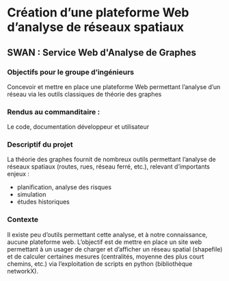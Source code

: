 # Création d’une plateforme Web d’analyse de réseaux spatiaux
## SWAN : Service Web d'Analyse de Graphes
### Objectifs pour le groupe d’ingénieurs
Concevoir et mettre en place une plateforme Web permettant 
l’analyse d’un réseau via les outils classiques de théorie des graphes
### Rendus au commanditaire :
Le code, documentation développeur et utilisateur
### Descriptif du projet
La théorie des graphes fournit de nombreux outils permettant
l’analyse de réseaux spatiaux (routes, rues, réseau ferré, etc.),
relevant d’importants enjeux : 
- planification, analyse des risques
- simulation
- études historiques       

### Contexte
Il existe peu d’outils permettant
cette analyse, et à notre connaissance, aucune plateforme web.
L’objectif est de mettre en place un site web permettant à un
usager de charger et d’afficher un réseau spatial (shapefile) et de
calculer certaines mesures (centralités, moyenne des plus court chemins, etc.)
via l’exploitation de scripts en python (bibliothèque networkX).

